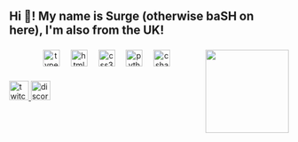<h2 align="left">Hi 👋! My name is Surge (otherwise baSH on here), I'm also from the UK!</h2>

###

<img align="right" height="150" src="[https://i.imgflip.com/65efzo.gif](https://images-ext-1.discordapp.net/external/a-9UADE_5T_5N9_v-6wJJ-0H_Ql2pwP2HRm5q4c-8Vg/%3Fsize%3D1024/https/cdn.discordapp.com/avatars/1144806731269034054/c7fe7522c58a8388799823871ed995fa.png?format=webp&quality=lossless&width=376&height=376)"  />

###

<div align="center">
  <img src="https://cdn.jsdelivr.net/gh/devicons/devicon/icons/typescript/typescript-original.svg" height="30" alt="typescript logo"  />
  <img width="12" />
  <img src="https://cdn.jsdelivr.net/gh/devicons/devicon/icons/html5/html5-original.svg" height="30" alt="html5 logo"  />
  <img width="12" />
  <img src="https://cdn.jsdelivr.net/gh/devicons/devicon/icons/css3/css3-original.svg" height="30" alt="css3 logo"  />
  <img width="12" />
  <img src="https://cdn.jsdelivr.net/gh/devicons/devicon/icons/python/python-original.svg" height="30" alt="python logo"  />
  <img width="12" />
  <img src="https://cdn.jsdelivr.net/gh/devicons/devicon/icons/csharp/csharp-original.svg" height="30" alt="csharp logo"  />
</div>

###

<div align="left">
  <a href="https://twitch.tv/composua" target="_blank">
    <img src="https://img.shields.io/static/v1?message=Twitch&logo=twitch&label=&color=9146FF&logoColor=white&labelColor=&style=for-the-badge" height="35" alt="twitch logo"  />
  </a>
  <a href="https://discord.gg/fMppZ68hVk" target="_blank">
    <img src="https://img.shields.io/static/v1?message=Discord&logo=discord&label=&color=7289DA&logoColor=white&labelColor=&style=for-the-badge" height="35" alt="discord logo"  />
  </a>
</div>

###
